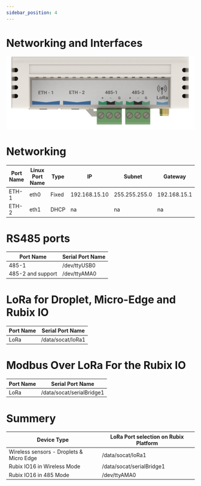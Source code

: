 ```yaml
---
sidebar_position: 4
---
```

# Networking and Interfaces

![max500px](img/rc-networking.png)

# Networking

| Port Name | Linux Port Name | Type  | IP            | Subnet        | Gateway      |
|-----------|-----------------|-------|---------------|---------------|--------------|
| ETH-1     | eth0            | Fixed | 192.168.15.10 | 255.255.255.0 | 192.168.15.1 |
| ETH-2     | eth1            | DHCP  | na            | na            | na           |


# RS485 ports

| Port Name         | Serial Port Name |
|-------------------|------------------|
| 485-1             | /dev/ttyUSB0     |
| 485-2 and support | /dev/ttyAMA0     |


# LoRa for Droplet, Micro-Edge and Rubix IO

| Port Name | Serial Port Name  |
|-----------|-------------------|
| LoRa      | /data/socat/loRa1 |


# Modbus Over LoRa For the Rubix IO

| Port Name | Serial Port Name          |
|-----------|---------------------------|
| LoRa      | /data/socat/serialBridge1 |


# Summery

| **Device Type**                          | **LoRa Port selection on Rubix Platform** |
|------------------------------------------|-------------------------------------------|
| Wireless sensors - Droplets & Micro Edge | /data/socat/loRa1                         |
| Rubix IO16 in Wireless Mode             | /data/socat/serialBridge1                 |
| Rubix IO16 in 485 Mode                  | /dev/ttyAMA0                              |
